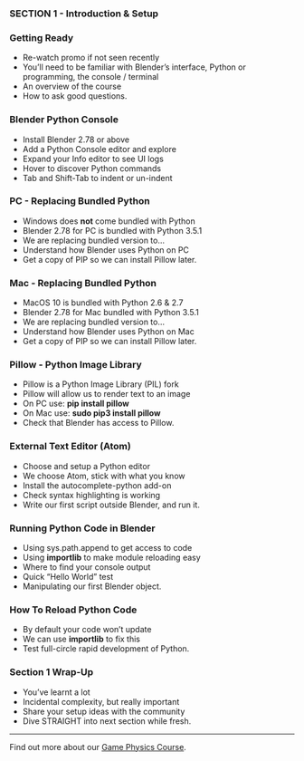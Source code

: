 ### SECTION 1  - Introduction & Setup ###

### Getting Ready ###

+ Re-watch promo if not seen recently
+ You’ll need to be familiar with Blender’s interface, Python or programming, the console / terminal 
+ An overview of the course 
+ How to ask good questions.

### Blender Python Console ###

+ Install Blender 2.78 or above
+ Add a Python Console editor and explore 
+ Expand your Info editor to see UI logs 
+ Hover to discover Python commands 
+ Tab and Shift-Tab to indent or un-indent

### PC - Replacing Bundled Python ###

+ Windows does **not** come bundled with Python
+ Blender 2.78 for PC is bundled with Python 3.5.1 
+ We are replacing bundled version to… 
+ Understand how Blender uses Python on PC 
+ Get a copy of PIP so we can install Pillow later.

### Mac - Replacing Bundled Python ###

+ MacOS 10 is bundled with Python 2.6 & 2.7
+ Blender 2.78 for Mac bundled with Python 3.5.1 
+ We are replacing bundled version to… 
+ Understand how Blender uses Python on Mac 
+ Get a copy of PIP so we can install Pillow later.

### Pillow - Python Image Library ###

+ Pillow is a Python Image Library (PIL) fork
+ Pillow will allow us to render text to an image 
+ On PC use: **pip install pillow**
+ On Mac use: **sudo pip3 install pillow**
+ Check that Blender has access to Pillow.

### External Text Editor (Atom) ###

+ Choose and setup a Python editor
+ We choose Atom, stick with what you know 
+ Install the autocomplete-python add-on 
+ Check syntax highlighting is working 
+ Write our first script outside Blender, and run it.

### Running Python Code in Blender ###

+ Using sys.path.append to get access to code
+ Using **importlib** to make module reloading easy 
+ Where to find your console output 
+ Quick “Hello World” test 
+ Manipulating our first Blender object.

### How To Reload Python Code ###

+ By default your code won’t update
+ We can use **importlib** to fix this 
+ Test full-circle rapid development of Python.

### Section 1 Wrap-Up ###

+ You’ve learnt a lot
+ Incidental complexity, but really important 
+ Share your setup ideas with the community 
+ Dive STRAIGHT into next section while fresh.

---
Find out more about our [Game Physics Course](https://www.udemy.com/blenderpython/?couponCode=GitHubDiscount).
